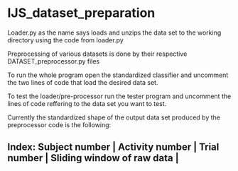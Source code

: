 # IJS_dataset_preparation

Loader.py as the name says loads and unzips the data set to the working directory using the code from loader.py

Preprocessing of various datasets is done by their respective DATASET_preprocessor.py files

To run the whole program open the standardized classifier and uncomment the two lines of code that load the desired data set.

To test the loader/pre-processor run the tester program and uncomment the lines of code reffering to the data set you want to test.



Currently the standardized shape of the output data set produced by the preprocessor code is the following:

Index: Subject number  |  Activity number   |  Trial number  |   Sliding window of raw data   |
----------------------------------------------------------------------------------------------
